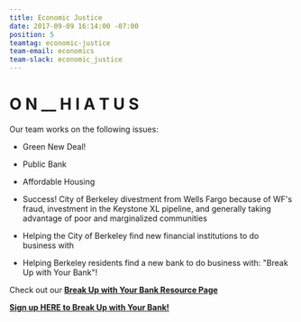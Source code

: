 ```yaml
---
title: Economic Justice
date: 2017-09-09 16:14:00 -07:00
position: 5
teamtag: economic-justice
team-email: economics
team-slack: economic_justice
---
```


# **O N __  H I A T U S** 

Our team works on the following issues:

+ Green New Deal!
+ Public Bank
+ Affordable Housing

+ Success! City of Berkeley divestment from Wells Fargo because of WF's fraud, investment in the Keystone XL pipeline, and generally taking advantage of poor and marginalized communities
+ Helping the City of Berkeley find new financial institutions to do business with
+ Helping Berkeley residents find a new bank to do business with: "Break Up with Your Bank"!

Check out our **[Break Up with Your Bank Resource Page](https://www.indivisibleberkeley.org/update/break-up-with-your-bank-resource-page)** 

**[Sign up HERE to Break Up with Your Bank!](https://goo.gl/9D2FME)**